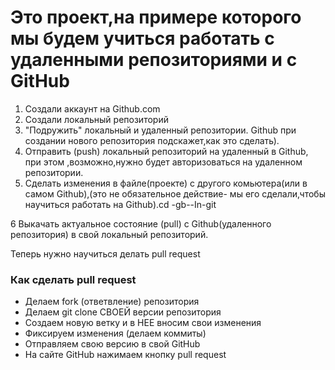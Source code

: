 # Это проект,на примере которого мы будем учиться работать с удаленными репозиториями и с GitHub

1. Создали аккаунт на Github.com
2. Создали локальный репозиторий
3. "Подружить" локальный и удаленный репозитории. Github при создании нового репозитория
подскажет,как это сделать).
4. Отправить (push) локальный репозиторий на удаленный в Github, при этом ,возможно,нужно будет
авторизоваться на удаленном репозитории.
5. Сделать изменения в файле(проекте) с другого комьютера(или в самом Github),(это не обязательное действие- мы его сделали,чтобы научиться работать на Github).cd -gb--In-git

6 Выкачать актуальное состояние (pull) с Github(удаленного репозитория) в свой локальный репозиторий.

Теперь нужно научиться делать pull request 

### Как сделать pull request 
* Делаем fork (ответвление) репозитория 
* Делаем git clone СВОЕЙ версии репозитория 
* Создаем новую ветку и в НЕЕ вносим свои изменения 
* Фиксируем изменения (делаем коммиты) 
* Отправляем свою версию в свой GitHub 
* На сайте GitHub нажимаем кнопку pull request